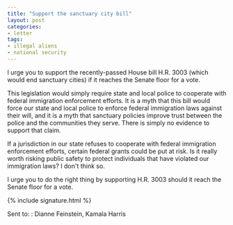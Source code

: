 ```yaml
---
title: "Support the sanctuary city bill"
layout: post
categories:
- letter
tags:
- illegal aliens
- national security
---
```


I urge you to support the recently-passed House bill H.R. 3003 (which would end sanctuary cities) if it reaches the Senate floor for a vote.

This legislation would simply require state and local police to cooperate with federal immigration enforcement efforts. It is a myth that this bill would force our state and local police to enforce federal immigration laws against their will, and it is a myth that sanctuary policies improve trust between the police and the communities they serve. There is simply no evidence to support that claim.

If a jurisdiction in our state refuses to cooperate with federal immigration enforcement efforts, certain federal grants could be put at risk. Is it really worth risking public safety to protect individuals that have violated our immigration laws? I don't think so.

I urge you to do the right thing by supporting H.R. 3003 should it reach the Senate floor for a vote.

{% include signature.html %}

Sent to:
: Dianne Feinstein, Kamala Harris
